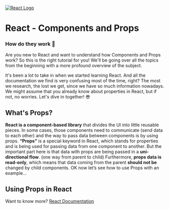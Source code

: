 [![React Logo](https://brandlogos.net/wp-content/uploads/2020/09/react-logo.png)](https://reactjs.org/docs/components-and-props.html)

# React - Components and Props

### How do they work 🤔

Are you new to React and want to understand how Components and Props work? So this is the right tutorial for you!
We'll be going over all the topics from the beginning with a more profound overview of the subject.

It's been a lot to take in when we started learning React. And all the documentation we find is very confusing most of the time, right?
The most we research, the lost we get, since we have so much information nowadays.
We might assume that you already know about properties in React, but if not, no worries. Let's dive in together! 😎

## What's Props?

**React is a component-based library** that divides the UI into little reusable pieces. In some cases, those components need to communicate (send data to each other) and the way to pass data between components is by using props.
**“Props”** is a special keyword in React, which stands for properties and is being used for passing data from one component to another.
But the important part here is that data with props are being passed in a **uni-directional flow**. (one way from parent to child)
Furthermore, **props data is read-only**, which means that data coming from the parent **should not be** changed by child components.
OK now let’s see how to use Props with an example…

## Using Props in React

<!--- Want to add some examples here --->

<!--- End of the file --->

Want to know more?
[React Documentation](https://reactjs.org/docs/components-and-props.html)
